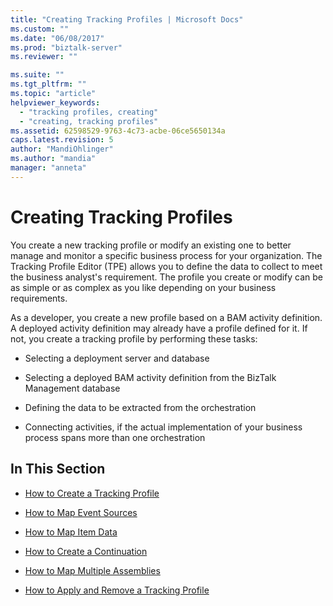 ```yaml
---
title: "Creating Tracking Profiles | Microsoft Docs"
ms.custom: ""
ms.date: "06/08/2017"
ms.prod: "biztalk-server"
ms.reviewer: ""

ms.suite: ""
ms.tgt_pltfrm: ""
ms.topic: "article"
helpviewer_keywords: 
  - "tracking profiles, creating"
  - "creating, tracking profiles"
ms.assetid: 62598529-9763-4c73-acbe-06ce5650134a
caps.latest.revision: 5
author: "MandiOhlinger"
ms.author: "mandia"
manager: "anneta"
---
```

# Creating Tracking Profiles
You create a new tracking profile or modify an existing one to better manage and monitor a specific business process for your organization. The Tracking Profile Editor (TPE) allows you to define the data to collect to meet the business analyst's requirement. The profile you create or modify can be as simple or as complex as you like depending on your business requirements.  
  
 As a developer, you create a new profile based on a BAM activity definition. A deployed activity definition may already have a profile defined for it. If not, you create a tracking profile by performing these tasks:  
  
-   Selecting a deployment server and database  
  
-   Selecting a deployed BAM activity definition from the BizTalk Management database  
  
-   Defining the data to be extracted from the orchestration  
  
-   Connecting activities, if the actual implementation of your business process spans more than one orchestration  
  
## In This Section  
  
-   [How to Create a Tracking Profile](../core/how-to-create-a-tracking-profile.md)  
  
-   [How to Map Event Sources](../core/how-to-map-event-sources.md)  
  
-   [How to Map Item Data](../core/how-to-map-item-data.md)  
  
-   [How to Create a Continuation](../core/how-to-create-a-continuation.md)  
  
-   [How to Map Multiple Assemblies](../core/how-to-map-multiple-assemblies.md)  
  
-   [How to Apply and Remove a Tracking Profile](../core/how-to-apply-and-remove-a-tracking-profile.md)